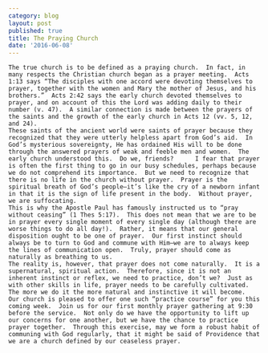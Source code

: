 ```yaml
---
category: blog
layout: post
published: true
title: The Praying Church
date: '2016-06-08'
---
```

	The true church is to be defined as a praying church.  In fact, in many respects the Christian church began as a prayer meeting.  Acts 1:13 says “The disciples with one accord were devoting themselves to prayer, together with the women and Mary the mother of Jesus, and his brothers.”  Acts 2:42 says the early church devoted themselves to prayer, and on account of this the Lord was adding daily to their number (v. 47).  A similar connection is made between the prayers of the saints and the growth of the early church in Acts 12 (vv. 5, 12, and 24).
	These saints of the ancient world were saints of prayer because they recognized that they were utterly helpless apart from God’s aid.  In God’s mysterious sovereignty, He has ordained His will to be done through the answered prayers of weak and feeble men and women.  The early church understood this.  Do we, friends?  	I fear that prayer is often the first thing to go in our busy schedules, perhaps because we do not comprehend its importance.  But we need to recognize that there is no life in the church without prayer.  Prayer is the spiritual breath of God’s people—it’s like the cry of a newborn infant in that it is the sign of life present in the body.  Without prayer, we are suffocating.  
	This is why the Apostle Paul has famously instructed us to “pray without ceasing” (1 Thes 5:17).  This does not mean that we are to be in prayer every single moment of every single day (although there are worse things to do all day!).  Rather, it means that our general disposition ought to be one of prayer.  Our first instinct should always be to turn to God and commune with Him—we are to always keep the lines of communication open.  Truly, prayer should come as naturally as breathing to us.
	The reality is, however, that prayer does not come naturally.  It is a supernatural, spiritual action.  Therefore, since it is not an inherent instinct or reflex, we need to practice, don’t we?  Just as with other skills in life, prayer needs to be carefully cultivated.  The more we do it the more natural and instinctive it will become.  Our church is pleased to offer one such “practice course” for you this coming week.  Join us for our first monthly prayer gathering at 9:30 before the service.  Not only do we have the opportunity to lift up our concerns for one another, but we have the chance to practice prayer together.  Through this exercise, may we form a robust habit of communing with God regularly, that it might be said of Providence that we are a church defined by our ceaseless prayer.